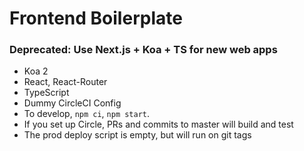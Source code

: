 # Frontend Boilerplate

### Deprecated: Use Next.js + Koa + TS for new web apps

* Koa 2
* React, React-Router
* TypeScript
* Dummy CircleCI Config
* To develop, `npm ci`, `npm start`.
* If you set up Circle, PRs and commits to master will build and test
* The prod deploy script is empty, but will run on git tags
